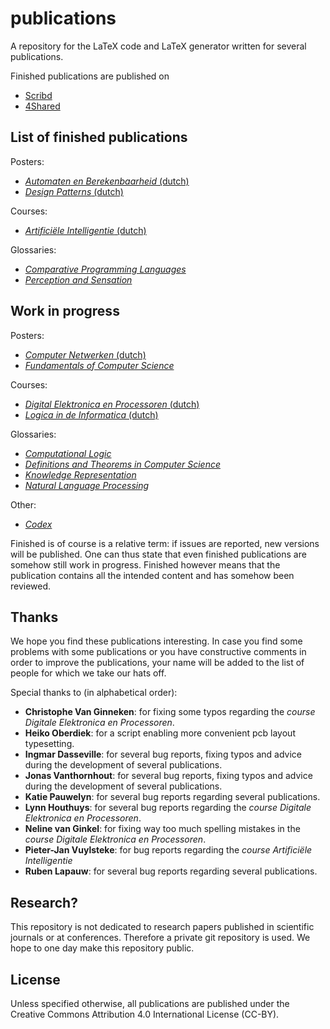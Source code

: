 publications
============

A repository for the LaTeX code and LaTeX generator written for several publications.

Finished publications are published on
- [Scribd](http://www.scribd.com/WillemVanOnsem)
- [4Shared](http://www.4shared.com/u/rPjCz-aM/Van_Onsem_Willem.html)

List of finished publications
-----------------------------

Posters:

 - [*Automaten en Berekenbaarheid* (dutch)](https://github.com/KommuSoft/publications/tree/master/poster_automaten_en_berekenbaarheid)
 - [*Design Patterns* (dutch)](https://github.com/KommuSoft/publications/tree/master/poster_design_patterns)

Courses:

 - [*Artificiële Intelligentie* (dutch)](https://github.com/KommuSoft/publications/tree/master/cursus_Artificiele_Intelligentie)

Glossaries:

 - [*Comparative Programming Languages*](https://github.com/KommuSoft/publications/tree/master/glossary_comparative_programming_languages)
 - [*Perception and Sensation*](https://github.com/KommuSoft/publications/tree/master/glossary_psychologie_van_de_waarneming)

Work in progress
----------------

Posters:

 - [*Computer Netwerken* (dutch)](https://github.com/KommuSoft/publications/tree/master/poster_computer_netwerken)
 - [*Fundamentals of Computer Science*](https://github.com/KommuSoft/publications/tree/master/poster_fundamentals_of_computer_science)

Courses:

 - [*Digital Elektronica en Processoren* (dutch)](https://github.com/KommuSoft/publications/tree/master/cursus_Digitale_Elektronica_en_Processoren)
 - [*Logica in de Informatica* (dutch)](https://github.com/KommuSoft/publications/tree/master/cursus_Logica_in_de_Informatica)

Glossaries:

 - [*Computational Logic*](https://github.com/KommuSoft/publications/tree/master/computation_logic_definitions)
 - [*Definitions and Theorems in Computer Science*](https://github.com/KommuSoft/publications/tree/master/definitions_and_theorems_in_computer_science)
 - [*Knowledge Representation*](https://github.com/KommuSoft/publications/tree/master/knowledgerepresentation)
 - [*Natural Language Processing*](https://github.com/KommuSoft/publications/tree/master/naturallanguageprocessing)

Other:

 - [*Codex*](https://github.com/KommuSoft/publications/tree/master/codex)

Finished is of course is a relative term: if issues are reported, new versions will be published. One can thus state that even finished publications are somehow still work in progress. Finished however means that the publication contains all the intended content and has somehow been reviewed.

Thanks
------

We hope you find these publications interesting. In case you find some problems with some publications or you have constructive comments in order to improve the publications, your name will be added to the list of people for which we take our hats off.

Special thanks to (in alphabetical order):

 - **Christophe Van Ginneken**: for fixing some typos regarding the *course Digitale Elektronica en Processoren*.
 - **Heiko Oberdiek**: for a script enabling more convenient pcb layout typesetting.
 - **Ingmar Dasseville**: for several bug reports, fixing typos and advice during the development of several publications.
 - **Jonas Vanthornhout**: for several bug reports, fixing typos and advice during the development of several publications.
 - **Katie Pauwelyn**: for several bug reports regarding several publications.
 - **Lynn Houthuys**: for several bug reports regarding the *course Digitale Elektronica en Processoren*.
 - **Neline van Ginkel**: for fixing way too much spelling mistakes in the *course Digitale Elektronica en Processoren*.
 - **Pieter-Jan Vuylsteke**: for bug reports regarding the *course Artificiële Intelligentie*
 - **Ruben Lapauw**: for several bug reports regarding several publications.

Research?
---------
This repository is not dedicated to research papers published in scientific journals or at conferences. Therefore a private git repository is used. We hope to one day make this repository public.

License
-------

Unless specified otherwise, all publications are published under the Creative Commons Attribution 4.0 International License (CC-BY).
